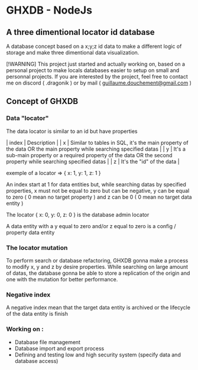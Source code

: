 # GHXDB - NodeJs
## A three dimentional locator id database

A database concept based on a x;y;z id data to make a different logic of storage and make three dimentional data visualization.

[!WARNING]
This project just started and actually working on, based on a personal project to make locals databases easier to setup on small and personnal projects. If you are interested by the project, feel free to contact me on discord ( .dragonik ) or by mail ( guillaume.douchement@gmail.com )

## Concept of GHXDB
### Data "locator"
The data locator is similar to an id but have properties

| index | Description |
| x | Similar to tables in SQL, it's the main property of the data OR the main property while searching specified datas |
| y | It's a sub-main property or a required property of the data OR the second property while searching specified datas |
| z | It's the "id" of the data |

exemple of a locator => { x: 1, y: 1, z: 1 }

An index start at 1 for data entities but, while searching datas by specified properties, x must not be equal to zero but can be negative, y can be equal to zero ( 0 mean no target property ) and z can be 0 ( 0 mean no target data entity )

The locator { x: 0, y: 0, z: 0 } is the database admin locator

A data entity with a y equal to zero and/or z equal to zero is a config / property data entity

### The locator mutation
To perform search or database refactoring, GHXDB gonna make a process to modify x, y and z by desire properties. While searching on large amount of datas, the database gonna be able to store a replication of the origin and one with the mutation for better performance.

### Negative index
A negative index mean that the target data entity is archived or the lifecycle of the data entity is finish



### Working on :
* Database file management
* Database import and export process
* Defining and testing low and high security system (specify data and database access)